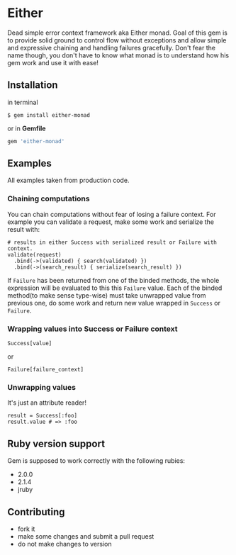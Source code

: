 Either
======

Dead simple error context framework aka Either monad. Goal of this gem is to
provide solid ground to control flow without exceptions and allow simple and
expressive chaining and handling failures gracefully.
Don't fear the name though, you don't have to know what monad is to understand
how his gem work and use it with ease!

Installation
------------

in terminal

``` terminal
$ gem install either-monad
```

or in **Gemfile**

``` ruby
gem 'either-monad'
```


Examples
--------

All examples taken from production code.

### Chaining computations

You can chain computations without fear of losing a failure context. For
example you can validate a request, make some work and serialize the result
with:

```
# results in either Success with serialized result or Failure with context.
validate(request)
  .bind(->(validated) { search(validated) })
  .bind(->(search_result) { serialize(search_result) })

```

If `Failure` has been returned from one of the binded methods, the whole
expression will be evaluated to this this `Failure` value.
Each of the binded method(to make sense type-wise) must take unwrapped value
from previous one, do some work and return new value wrapped in `Success`
or `Failure`.

### Wrapping values into Success or Failure context

```
Success[value]
```

or

```
Failure[failure_context]
```

### Unwrapping values

It's just an attribute reader!

```
result = Success[:foo]
result.value # => :foo
```

Ruby version support
--------------------

Gem is supposed to work correctly with the following rubies:

* 2.0.0
* 2.1.4
* jruby

Contributing
-------------

* fork it
* make some changes and submit a pull request
* do not make changes to version
